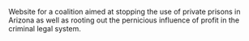 Website for a coalition aimed at stopping the use of private prisons in Arizona as well as rooting out the pernicious influence of profit in the criminal legal system.
